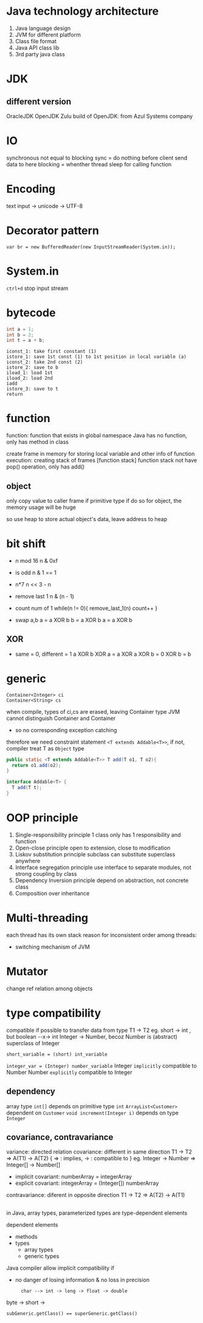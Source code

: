 # Java technology architecture
1. Java language design
2. JVM for different platform
3. Class file format
4. Java API class lib
5. 3rd party java class

# JDK
## different version
OracleJDK
OpenJDK
Zulu build of OpenJDK: from Azul Systems company


# IO
synchronous not equal to blocking
sync = do nothing before client send data to here
blocking = whenther thread sleep for calling function

# Encoding
text input -> unicode -> UTF-8

# Decorator pattern
`var br = new BufferedReader(new InputStreamReader(System.in));`

# System.in
`ctrl+d` stop input stream

# bytecode
```java
int a = 1;
int b = 2;
int t = a + b;
```
```bytecode
iconst_1: take first constant (1)
istore_1: save 1st const (1) to 1st position in local variable (a)
iconst_2: take 2nd const (2)
istore_2: save to b
iload_1: load 1st
iload_2: load 2nd 
iadd
istore_3: save to t
return
```

# function
function: function that exists in global namespace
Java has no function, only has method in class

create frame in memory for storing local variable and other info of function
execution: creating stack of frames [function stack]
function stack not have pop() operation, only has add()

## object
only copy value to caller frame if primitive type
if do so for object, the memory usage will be huge

so use heap to store actual object's data, leave address to heap

# bit shift
- n mod 16
n & 0xf

- is odd
n & 1 == 1

- n*7
n << 3 - n

- remove last 1
n & (n - 1)

- count num of 1
while(n != 0){
  remove_last_1(n)
  count++
}

- swap a,b
a = a XOR b
b = a XOR b
a = a XOR b

## XOR
- same = 0, different = 1
a XOR b XOR a = a XOR a XOR b = 0 XOR b 
= b

# generic
```
Container<Integer> ci
Container<String> cs
```
when compile, types of ci,cs are erased, leaving Container type
JVM cannot distinguish Container<Integer> and Container<String>
- so no corresponding exception catching

therefore we need constraint statement `<T extends Addable<T>>`,
if not, compiler treat T as `Object` type
```java
public static <T extends Addable<T>> T add(T o1, T o2){
  return o1.add(o2);
}

interface Addable<T> {
  T add(T t);
}
```

# OOP principle
1. Single-responsibility principle
1 class only has 1 responsibility and function
2. Open-close principle
open to extension, close to modification
3. Liskov substitution principle
subclass can substitute superclass anywhere
4. Interface segregation principle
use interface to separate modules, not strong coupling by class
5. Dependency Inversion principle
depend on abstraction, not concrete class
6. Composition over inheritance

# Multi-threading
each thread has its own stack
reason for inconsistent order among threads:
- switching mechanism of JVM

# Mutator
change ref relation among objects



# type compatibility
compatible if possible to transfer data from type T1 -> T2
eg. short -> int , but boolean --x-> int
Integer -> Number, becoz Number is (abstract) superclass of Integer

`short_variable = (short) int_variable`

`integer_var = (Integer) number_variable`
Integer `implicitly` compatible to Number
Number `explicitly` compatible to Integer

## dependency
array type `int[]` depends on primitive type `int`
`ArrayList<Customer>` dependent on `Customer`
`void increment(Integer i)` depends on type `Integer`

## covariance, contravariance
variance: directed relation
covariance: different in same direction
T1 -> T2 => A(T1) -> A(T2)    { => : implies, -> : compatible to }
eg. Integer -> Number => Integer[] -> Number[]
- implicit covariant: numberArray = integerArray
- explicit covariant: integerArray = (Integer[]) numberArray

contravariance: diferent in opposite direction
T1 -> T2 => A(T2) -> A(T1)

##
in Java, array types, parameterized types are type-dependent elements

dependent elements
- methods
- types
  - array types
  - generic types

Java compiler allow implicit compatibility if
- no danger of losing information & no loss in precision

        char --> int -> long -> float -> double
byte -> short -> 

`subGeneric.getClass() == superGeneric.getClass()`







